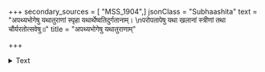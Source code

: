 +++
secondary_sources = [ "MSS_1904",]
jsonClass = "Subhaashita"
text = "अपथ्यभोगेषु यथातुराणां स्पृहा यथार्थेष्वतिदुर्गतानाम्।  \nपरोपतापेषु यथा खलानां स्त्रीणां तथा चौर्यरतोत्सवेषु॥"
title = "अपथ्यभोगेषु यथातुराणाम्"

+++

<details><summary>Text</summary>

अपथ्यभोगेषु यथातुराणां स्पृहा यथार्थेष्वतिदुर्गतानाम्।  
परोपतापेषु यथा खलानां स्त्रीणां तथा चौर्यरतोत्सवेषु॥
</details>
